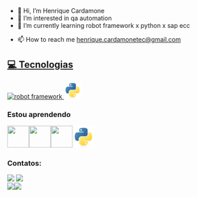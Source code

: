 - 👋 Hi, I’m Henrique Cardamone
- 👀 I’m interested in qa automation
- 🌱 I’m currently learning robot framework x python x sap ecc
<!-- - 💞️ I’m looking to collaborate on ... -->
- 📫 How to reach me henrique.cardamonetec@gmail.com

<h2 dir="auto"><a id="user-content--tecnologias" class="anchor" aria-hidden="true" href="#-tecnologias">
<g-emoji class="g-emoji" alias="computer" fallback-src="https://github.githubassets.com/images/icons/emoji/unicode/1f4bb.png">💻</g-emoji> Tecnologias</h2>
<p align="left" dir="auto"> <a href="https://robotframework.org/" rel="nofollow"> 
<img src="https://camo.githubusercontent.com/7deda4901a446c74e93e7fd33bea431495932e49d60414ed5be8ee84c447f779/68747470733a2f2f75706c6f61642e77696b696d656469612e6f72672f77696b6970656469612f636f6d6d6f6e732f652f65342f526f626f742d6672616d65776f726b2d6c6f676f2e706e67" alt="robot framework" width="40" height="40" data-canonical-src="https://upload.wikimedia.org/wikipedia/commons/e/e4/Robot-framework-logo.png" style="max-width: 100%;"> </a> 
<a href="https://www.docker.com/" rel="nofollow"> </a><a href="https://www.python.org" rel="nofollow"> 
<img src="https://raw.githubusercontent.com/devicons/devicon/master/icons/python/python-original.svg" alt="python" width="40" height="40" style="max-width: 100%;"> </a>

### Estou aprendendo

<img src="https://upload.wikimedia.org/wikipedia/commons/e/e4/Robot-framework-logo.png" width="50" height="50"/><img src="https://upload.wikimedia.org/wikipedia/commons/thumb/5/59/SAP_2011_logo.svg/320px-SAP_2011_logo.svg.png" width="50" height="50"/><img src="https://cdn.jsdelivr.net/gh/devicons/devicon/icons/selenium/selenium-original.svg" width="50" height="50"/><img src="https://raw.githubusercontent.com/devicons/devicon/master/icons/python/python-original.svg" width="50" height="50" style="max-width: 100%;">

  
### Contatos:
<div>
<a href = "mailto:henrique.cardamonetec@gmail.com"><img src="https://img.shields.io/badge/Gmail-D14836?style=for-the-badge&logo=gmail&logoColor=white" target="_blank"></a>
<a href="https://www.linkedin.com/in/henriquecardamone" target="_blank"><img src="https://img.shields.io/badge/-LinkedIn-%230077B5?style=for-the-badge&logo=linkedin&logoColor=white" target="_blank"></a>   
</div>

<div>
<a href="https://github.com/hcardamone/github-readme-stats"><img src="https://github-readme-stats.vercel.app/api/top-langs/?username=hcardamone&layout=compact&langs_count=7&theme=dracula" style="max-width: 100%;/>
<a href="https://github.com/hcardamone"><img height="180em" src="https://github-readme-stats.vercel.app/api?username=hcardamone&show_icons=true&theme=dracula&include_all_commits=true&count_private=true"/>
</div>
<!---
hcardamone/hcardamone is a ✨ special ✨ repository because its `README.md` (this file) appears on your GitHub profile.
You can click the Preview link to take a look at your changes.
--->
